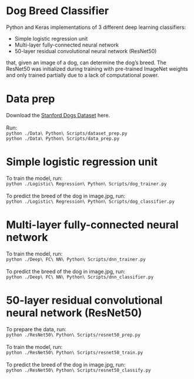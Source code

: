 # Dog Breed Classifier
Python and Keras implementations of 3 different deep learning classifiers:

- Simple logistic regression unit
- Multi-layer fully-connected neural network
- 50-layer residual convolutional neural network (ResNet50)

that, given an image of a dog, can determine the dog’s breed. The ResNet50 was initialized during training with pre-trained ImageNet weights and only trained partially due to a lack of computational power.

# Data prep
Download the [Stanford Dogs Dataset](http://vision.stanford.edu/aditya86/ImageNetDogs/) here.\
\
Run:\
`python ./Data\ Python\ Scripts/dataset_prep.py`\
`python ./Data\ Python\ Scripts/data_prep.py`

# Simple logistic regression unit
To train the model, run:\
`python ./Logistic\ Regression\ Python\ Scripts/dog_trainer.py`\
\
To predict the breed of the dog in image.jpg, run:\
`python ./Logistic\ Regression\ Python\ Scripts/dog_classifier.py`

# Multi-layer fully-connected neural network
To train the model, run:\
`python ./Deep\ FC\ NN\ Python\ Scripts/dnn_trainer.py`\
\
To predict the breed of the dog in image.jpg, run:\
`python ./Deep\ FC\ NN\ Python\ Scripts/dnn_classifier.py`

# 50-layer residual convolutional neural network (ResNet50)
To prepare the data, run:\
`python ./ResNet50\ Python\ Scripts/resnet50_prep.py`\
\
To train the model, run:\
`python ./ResNet50\ Python\ Scripts/resnet50_train.py`\
\
To predict the breed of the dog in image.jpg, run:\
`python ./ResNet50\ Python\ Scripts/resnet50_classify.py`

